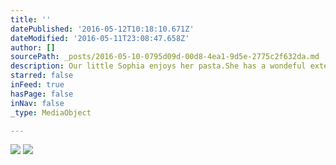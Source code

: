 ```yaml
---
title: ''
datePublished: '2016-05-12T10:18:10.671Z'
dateModified: '2016-05-11T23:08:47.658Z'
author: []
sourcePath: _posts/2016-05-10-0795d09d-00d8-4ea1-9d5e-2775c2f632da.md
description: Our little Sophia enjoys her pasta.She has a wondeful extended family nearby.Mimi and I hope to soon live closer---papa
starred: false
inFeed: true
hasPage: false
inNav: false
_type: MediaObject

---
```

![](https://the-grid-user-content.s3-us-west-2.amazonaws.com/06ec960c-817b-436c-be9d-42563c9f4ff5.jpg)
![](https://the-grid-user-content.s3-us-west-2.amazonaws.com/bcc6af3d-ffe5-4729-8a84-176fb3596766.jpg)